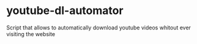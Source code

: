 # youtube-dl-automator
Script that allows to automatically download youtube videos whitout ever visiting the website
